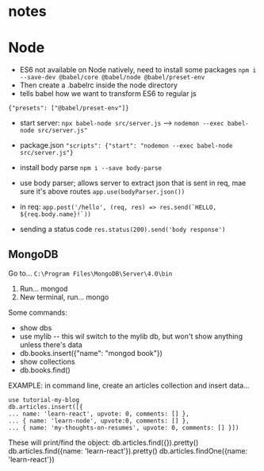 # notes

# Node
*  ES6 not available on Node natively, need to install some packages
``` npm i --save-dev @babel/core @babel/node @babel/preset-env ```
* Then create a .babelrc inside the node directory
* tells babel how we want to transform ES6 to regular js
```
{"presets": ["@babel/preset-env"]}
```
* start server: ```npx babel-node src/server.js``` --> ``` nodemon --exec babel-node src/server.js" ```
* package.json ```"scripts": {"start": "nodemon --exec babel-node src/server.js"}```
* install body parse ```npm i --save body-parse```
* use body parser; allows server to extract json that is sent in req, mae sure it's above routes ``` app.use(bodyParser.json()) ```
* in req: ```app.post('/hello', (req, res) => res.send(`HELLO, ${req.body.name}!`))```



* sending a status code
``` res.status(200).send('body response') ```


## MongoDB
Go to...
``` C:\Program Files\MongoDB\Server\4.0\bin  ```
1) Run... mongod
2) New terminal, run... mongo

Some commands:
* show dbs
* use mylib  -- this wil switch to the mylib db, but won't show anything unless there's data
* db.books.insert({"name": "mongod book"})
* show collections
* db.books.find()

EXAMPLE:
in command line, create an articles collection and insert data...
``` 
use tutorial-my-blog
db.articles.insert([{
... name: 'learn-react', upvote: 0, comments: [] },
... { name: 'learn-node', upvote:0, comments: [] },
... { name: 'my-thoughts-on-resumes', upvote: 0, comments: [] }])
```

These will print/find the object:
db.articles.find({}).pretty()
db.articles.find({name: 'learn-react'}).pretty()
db.articles.findOne({name: 'learn-react'})



